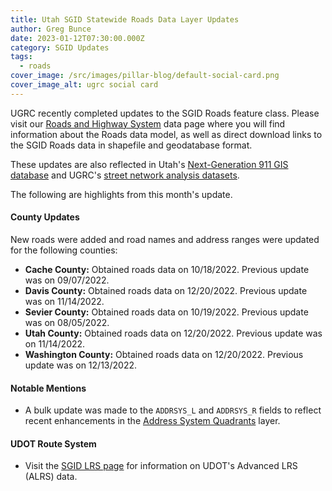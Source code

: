 ```yaml
---
title: Utah SGID Statewide Roads Data Layer Updates
author: Greg Bunce
date: 2023-01-12T07:30:00.000Z
category: SGID Updates
tags:
  - roads
cover_image: /src/images/pillar-blog/default-social-card.png
cover_image_alt: ugrc social card
---
```


UGRC recently completed updates to the SGID Roads feature class. Please visit our [Roads and Highway System](/products/sgid/transportation/road-centerlines/) data page where you will find information about the Roads data model, as well as direct download links to the SGID Roads data in shapefile and geodatabase format.

These updates are also reflected in Utah's [Next-Generation 911 GIS database](/solutions/for-emergency-response/) and UGRC's [street network analysis datasets](/products/sgid/transportation/street-network/).

The following are highlights from this month's update.

#### County Updates

New roads were added and road names and address ranges were updated for the following counties:

- **Cache County:** Obtained roads data on 10/18/2022. Previous update was on 09/07/2022.
- **Davis County:** Obtained roads data on 12/20/2022. Previous update was on 11/14/2022.
- **Sevier County:** Obtained roads data on 10/19/2022. Previous update was on 08/05/2022.
- **Utah County:** Obtained roads data on 12/20/2022. Previous update was on 11/14/2022.
- **Washington County:** Obtained roads data on 12/20/2022. Previous update was on 12/13/2022.

#### Notable Mentions

- A bulk update was made to the `ADDRSYS_L` and `ADDRSYS_R` fields to reflect recent enhancements in the [Address System Quadrants](/products/sgid/address/) layer.

#### UDOT Route System

- Visit the [SGID LRS page](/products/sgid/transportation/road-centerlines/) for information on UDOT's Advanced LRS (ALRS) data.
